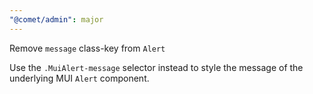 ```yaml
---
"@comet/admin": major
---
```


Remove `message` class-key from `Alert`

Use the `.MuiAlert-message` selector instead to style the message of the underlying MUI `Alert` component.

